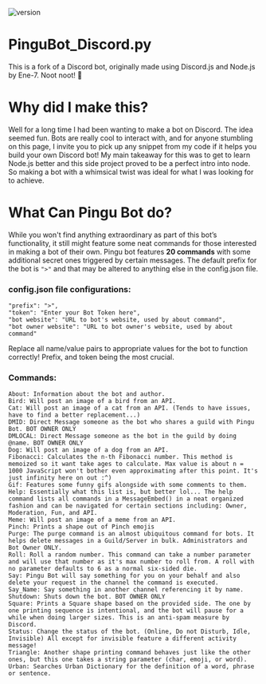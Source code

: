 ![version](https://img.shields.io/badge/PinguBot-v1.2.0-orange)
# PinguBot_Discord.py
This is a fork of a Discord bot, originally made using Discord.js and Node.js by Ene-7. Noot noot! 🐧

# Why did I make this?
Well for a long time I had been wanting to make a bot on Discord. The idea seemed fun. Bots are really cool to interact with, and for anyone stumbling on this page, I invite you to pick up any snippet from my code if it helps you build your own Discord bot! My main takeaway for this was to get to learn Node.js better and this side project proved to be a perfect intro into node. So making a bot with a whimsical twist was ideal for what I was looking for to achieve.

# What Can Pingu Bot do?
While you won't find anything extraordinary as part of this bot’s functionality, it still might feature some neat commands for those interested in making a bot of their own. Pingu bot features **20 commands** with some additional secret ones triggered by certain messages. The default prefix for the bot is `">"` and that may be altered to anything else in the config.json file. 
### config.json file configurations:
 ```
"prefix": ">",
"token": "Enter your Bot Token here",
"bot website": "URL to bot's website, used by about command",
"bot owner website": "URL to bot owner's website, used by about command"
 ```
Replace all name/value pairs to appropriate values for the bot to function correctly! Prefix, and token being the most crucial.

### Commands:
``` 
About: Information about the bot and author.
Bird: Will post an image of a bird from an API.
Cat: Will post an image of a cat from an API. (Tends to have issues, have to find a better replacement...)
DMID: Direct Message someone as the bot who shares a guild with Pingu Bot. BOT OWNER ONLY
DMLOCAL: Direct Message someone as the bot in the guild by doing @name. BOT OWNER ONLY
Dog: Will post an image of a dog from an API.
Fibonacci: Calculates the n-th Fibonacci number. This method is memoized so it want take ages to calculate. Max value is about n = 1000 JavaScript won't bother even approximating after this point. It's just infinity here on out :^)
Gif: Features some funny gifs alongside with some comments to them.
Help: Essentially what this list is, but better lol... The help command lists all commands in a MessageEmbed() in a neat organized fashion and can be navigated for certain sections including: Owner, Moderation, Fun, and API.
Meme: Will post an image of a meme from an API.
Pinch: Prints a shape out of Pinch emojis
Purge: The purge command is an almost ubiquitous command for bots. It helps delete messages in a Guild/Server in bulk. Administrators and Bot Owner ONLY.
Roll: Roll a random number. This command can take a number parameter and will use that number as it's max number to roll from. A roll with no parameter defaults to 6 as a normal six-sided die.
Say: Pingu Bot will say something for you on your behalf and also delete your request in the channel the command is executed.
Say_Name: Say something in another channel referencing it by name. 
Shutdown: Shuts down the bot. BOT OWNER ONLY
Square: Prints a Square shape based on the provided side. The one by one printing sequence is intentional, and the bot will pause for a while when doing larger sizes. This is an anti-spam measure by Discord.
Status: Change the status of the bot. (Online, Do not Disturb, Idle, Invisible) All except for invisible feature a different activity message!
Triangle: Another shape printing command behaves just like the other ones, but this one takes a string parameter (char, emoji, or word).
Urban: Searches Urban Dictionary for the definition of a word, phrase or sentence.
```
